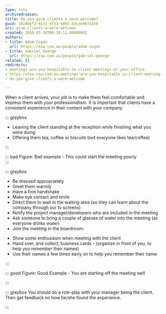 ```yaml
---
type: rule
archivedreason: 
title: Do you give clients a warm welcome?
guid: 3824e6f2-9131-4f53-b865-83cde467a150
uri: give-clients-a-warm-welcome
created: 2010-07-16T06:10:11.0000000Z
authors:
- title: Adam Cogan
  url: https://ssw.com.au/people/adam-cogan
- title: Gabriel George
  url: https://ssw.com.au/people/gabriel-george
related: []
redirects:
- meetings-are-you-hospitable-in-client-meetings-at-your-office
- https-rules-ssw-com-au-meetings-are-you-hospitable-in-client-meetings-at-your-office
- do-you-give-clients-a-warm-welcome

---
```


When a client arrives, your job is to make them feel comfortable and impress them with your professionalism. It is important that clients have a consistent experience in their contact with your company.

<!--endintro-->


::: greybox

* Leaving the client standing at the reception while finishing what you were doing
* Offering them tea, coffee or biscuits (not everyone likes tea/coffee)


:::


::: bad
Figure: Bad example - This could start the meeting poorly  
:::


::: greybox

* Be dressed appropriately
* Greet them warmly
* Have a firm handshake
* Make eye contact and smile
* Direct them to wait in the waiting area (so they can learn about the company through our tv screens)
* Notify the project manager/developers who are included in the meeting
* Ask someone to bring a couple of glasses of water into the meeting (as everyone drinks water)
* Join the meeting in the boardroom:
- Show some enthusiasm when meeting with the client
- Hand over, and collect, business cards - (organize in front of you, to help you remember their names)
- Use their names a few times early on to help you remember their name


:::


::: good
Figure: Good Example - You are starting off the meeting well

:::




::: greybox
You should do a role-play with your manager being the client. Then get feedback on how he/she found the experience. 

:::
